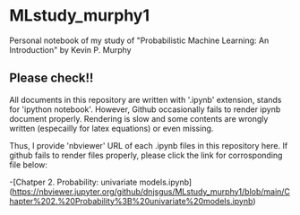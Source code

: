 # MLstudy_murphy1
Personal notebook of my study of "Probabilistic Machine Learning: An Introduction" by Kevin P. Murphy

## Please check!!
All documents in this repository are written with '.ipynb' extension, stands for 'ipython notebook'.
However, Github occasionally fails to render ipynb document properly. Rendering is slow and some contents are wrongly written (especailly for latex equations) or even missing.

Thus, I provide 'nbviewer' URL of each .ipynb files in this repository here. If github fails to render files properly, please click the link for corrosponding file below:

-[Chatper 2. Probability: univariate models.ipynb] (https://nbviewer.jupyter.org/github/dnjsgus/MLstudy_murphy1/blob/main/Chapter%202.%20Probability%3B%20univariate%20models.ipynb)
